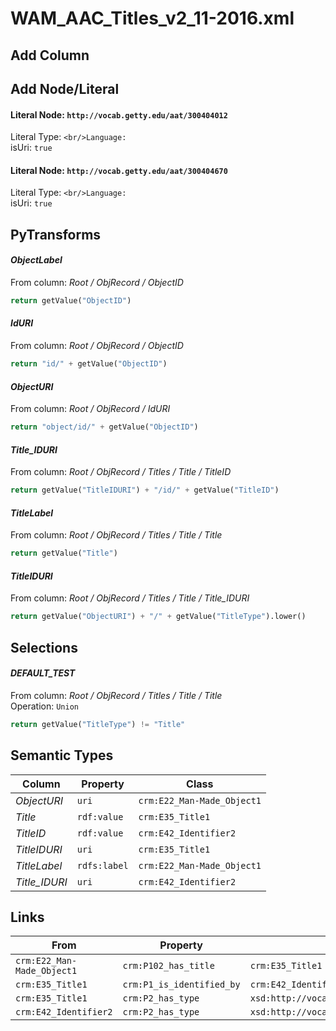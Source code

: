 # WAM_AAC_Titles_v2_11-2016.xml

## Add Column

## Add Node/Literal
#### Literal Node: `http://vocab.getty.edu/aat/300404012`
Literal Type: ``
<br/>Language: ``
<br/>isUri: `true`

#### Literal Node: `http://vocab.getty.edu/aat/300404670`
Literal Type: ``
<br/>Language: ``
<br/>isUri: `true`


## PyTransforms
#### _ObjectLabel_
From column: _Root / ObjRecord / ObjectID_
``` python
return getValue("ObjectID")
```

#### _IdURI_
From column: _Root / ObjRecord / ObjectID_
``` python
return "id/" + getValue("ObjectID")
```

#### _ObjectURI_
From column: _Root / ObjRecord / IdURI_
``` python
return "object/id/" + getValue("ObjectID")
```

#### _Title_IDURI_
From column: _Root / ObjRecord / Titles / Title / TitleID_
``` python
return getValue("TitleIDURI") + "/id/" + getValue("TitleID")
```

#### _TitleLabel_
From column: _Root / ObjRecord / Titles / Title / Title_
``` python
return getValue("Title")
```

#### _TitleIDURI_
From column: _Root / ObjRecord / Titles / Title / Title_IDURI_
``` python
return getValue("ObjectURI") + "/" + getValue("TitleType").lower()
```


## Selections
#### _DEFAULT_TEST_
From column: _Root / ObjRecord / Titles / Title / Title_
<br>Operation: `Union`
``` python
return getValue("TitleType") != "Title"
```


## Semantic Types
| Column | Property | Class |
|  ----- | -------- | ----- |
| _ObjectURI_ | `uri` | `crm:E22_Man-Made_Object1`|
| _Title_ | `rdf:value` | `crm:E35_Title1`|
| _TitleID_ | `rdf:value` | `crm:E42_Identifier2`|
| _TitleIDURI_ | `uri` | `crm:E35_Title1`|
| _TitleLabel_ | `rdfs:label` | `crm:E22_Man-Made_Object1`|
| _Title_IDURI_ | `uri` | `crm:E42_Identifier2`|


## Links
| From | Property | To |
|  --- | -------- | ---|
| `crm:E22_Man-Made_Object1` | `crm:P102_has_title` | `crm:E35_Title1`|
| `crm:E35_Title1` | `crm:P1_is_identified_by` | `crm:E42_Identifier2`|
| `crm:E35_Title1` | `crm:P2_has_type` | `xsd:http://vocab.getty.edu/aat/300404670`|
| `crm:E42_Identifier2` | `crm:P2_has_type` | `xsd:http://vocab.getty.edu/aat/300404012`|
